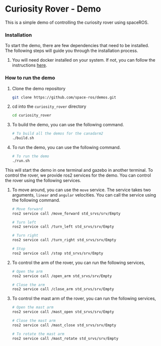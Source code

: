 # Curiosity Rover - Demo

This is a simple demo of controlling the curiosity rover using spaceROS.

### Installation

To start the demo, there are few dependencies that need to be installed. The following steps will guide you through the installation process.

1. You will need docker installed on your system. If not, you can follow the instructions [here](https://docs.docker.com/get-docker/).

### How to run the demo

1. Clone the demo repository
    ```bash
    git clone https://github.com/space-ros/demos.git
    ```
2. cd into the `curiosity_rover` directory
    ```bash
    cd curiosity_rover
    ```
3. To build the demo, you can use the following command.
    ```bash
    # To build all the demos for the canadarm2
    ./build.sh
    ```
4. To run the demo, you can use the following command.
    ```bash
    # To run the demo
    ./run.sh
    ```

This will start the demo in one terminal and gazebo in another terminal. To control the rover, we provide ros2 services for the demo. You can control the rover using the following services.

1. To move around, you can use the `move` service. The service takes two arguments, `linear` and `angular` velocities. You can call the service using the following command.
    ```bash
    # Move forward
    ros2 service call /move_forward std_srvs/srv/Empty

    # Turn left
    ros2 service call /turn_left std_srvs/srv/Empty

    # Turn right
    ros2 service call /turn_right std_srvs/srv/Empty

    # Stop
    ros2 service call /stop std_srvs/srv/Empty
    ```
2. To control the arm of the rover, you can run the following services,
    ```bash
    # Open the arm
    ros2 service call /open_arm std_srvs/srv/Empty

    # Close the arm
    ros2 service call /close_arm std_srvs/srv/Empty
    ```
3. To control the mast arm of the rover, you can run the following services,
    ```bash
    # Open the mast arm
    ros2 service call /mast_open std_srvs/srv/Empty

    # Close the mast arm
    ros2 service call /mast_close std_srvs/srv/Empty

    # To rotate the mast arm
    ros2 service call /mast_rotate std_srvs/srv/Empty
    ```